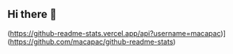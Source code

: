 ## Hi there 👋

(https://github-readme-stats.vercel.app/api?username=macapac)](https://github.com/macapac/github-readme-stats)
